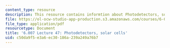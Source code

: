 ```yaml
---
content_type: resource
description: This resource contains informtion about Photodetectors, solar cells.
file: https://ol-ocw-studio-app-production.s3.amazonaws.com/courses/6-007-electromagnetic-energy-from-motors-to-lasers-spring-2011/c50da9f5e3a6ec30186a239a249a76b7_MIT6_007S11_lec47.pdf
file_type: application/pdf
resourcetype: Document
title: '6.007 Lecture 47: Photodetectors, solar cells'
uid: c50da9f5-e3a6-ec30-186a-239a249a76b7
---
```

